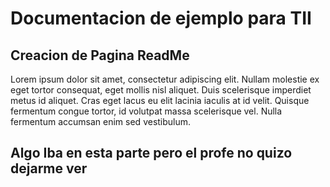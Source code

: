 Documentacion de ejemplo para TII
==================================
## Creacion de Pagina ReadMe
Lorem ipsum dolor sit amet, consectetur adipiscing elit. Nullam molestie ex eget tortor consequat, eget mollis nisl aliquet. Duis scelerisque imperdiet metus id aliquet. Cras eget lacus eu elit lacinia iaculis at id velit. Quisque fermentum congue tortor, id volutpat massa scelerisque vel. Nulla fermentum accumsan enim sed vestibulum. 
## Algo Iba en esta parte pero el profe no quizo dejarme ver

